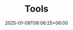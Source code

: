 ---
title: "Tools"
date: 2025-01-08T08:06:25+06:00
description: 소프트웨어 관련 도구들의 메뉴얼 혹은 팁 모음.
menu:
  sidebar:
    name: Tools
    identifier: tools
    weight: 5
categories: ["Tools"]
---